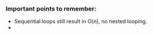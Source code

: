 


### Important points to remember:

- Sequential loops still result in O(n), no nested looping.
- 
